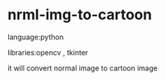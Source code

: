 # nrml-img-to-cartoon

language:python


libraries:opencv , tkinter

it will convert normal image to cartoon image
